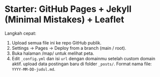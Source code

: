 # Starter: GitHub Pages + Jekyll (Minimal Mistakes) + Leaflet

Langkah cepat:
1) Upload semua file ini ke repo GitHub publik.
2) Settings -> Pages -> Deploy from a branch (main / root).
3) Buka halaman /map/ untuk melihat peta.
4) Edit `_config.yml` dan isi `url` dengan domainmu setelah custom domain aktif.
upload data postingan baru di folder `_posts/`.
Format nama file: `YYYY-MM-DD-judul.md`.